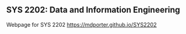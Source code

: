 ## SYS 2202: Data and Information Engineering
Webpage for SYS 2202 <https://mdporter.github.io/SYS2202>


